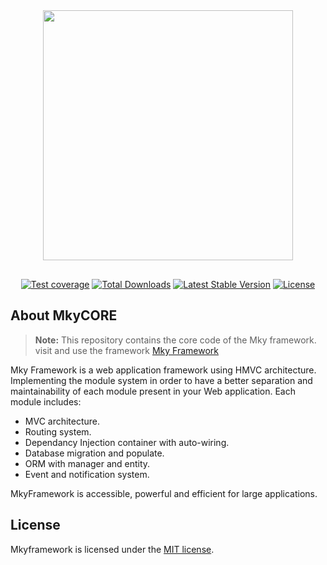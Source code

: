 <p align="center" style="margin: 80px 0px 30px"><a href='https://www.linkpicture.com/view.php?img=LPic63a61917637131085491214'><img src='https://www.linkpicture.com/q/mky.png' type='image' width="400"></a></p>  

<p align="center">  
<a href="https://github.com/Micky-N/mkycore"><img src="https://img.shields.io/badge/coverage-100-brightgreen" alt="Test coverage"></a>  
<a href="https://packagist.org/packages/micky/mkycore"><img src="https://img.shields.io/packagist/dt/micky/mkycore" alt="Total Downloads"></a>  
<a href="https://packagist.org/packages/micky/mkycore"><img src="https://img.shields.io/packagist/v/micky/mkycore" alt="Latest Stable Version"></a>  
<a href="https://packagist.org/packages/micky/mkycore"><img src="https://img.shields.io/packagist/l/micky/mkycore" alt="License"></a>  
</p>  

## About MkyCORE

> **Note:** This repository contains the core code of the Mky framework. visit and use the framework [Mky Framework](https://github.com/Micky-N/mky)

Mky Framework is a web application framework using HMVC architecture. Implementing the module system in order to have a better separation and maintainability of each module present in your Web application. Each module includes:

- MVC architecture.
- Routing system.
- Dependancy Injection container with auto-wiring.
- Database migration and populate.
- ORM with manager and entity.
- Event and notification system.

MkyFramework is accessible, powerful and efficient for large applications.

## License

Mkyframework is licensed under the [MIT license](LICENSE.md).
